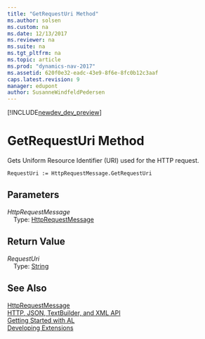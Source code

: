 ```yaml
---
title: "GetRequestUri Method"
ms.author: solsen
ms.custom: na
ms.date: 12/13/2017
ms.reviewer: na
ms.suite: na
ms.tgt_pltfrm: na
ms.topic: article
ms.prod: "dynamics-nav-2017"
ms.assetid: 620f0e32-eadc-43e9-8f6e-8fc0b12c3aaf
caps.latest.revision: 9
manager: edupont
author: SusanneWindfeldPedersen
---
```


[!INCLUDE[newdev_dev_preview](../includes/newdev_dev_preview.md)]

# GetRequestUri Method
Gets Uniform Resource Identifier (URI) used for the HTTP request.

```
RequestUri := HttpRequestMessage.GetRequestUri
```
## Parameters
*HttpRequestMessage*  
&emsp;Type: [HttpRequestMessage](httprequestmessage-class.md)

## Return Value
*RequestUri*  
&emsp;Type: [String](../datatypes/devenv-text-data-type.md)

## See Also
[HttpRequestMessage](httprequestmessage-class.md)  
[HTTP, JSON, TextBuilder, and XML API](../devenv-restapi-overview.md)  
[Getting Started with AL](../devenv-get-started.md)  
[Developing Extensions](../devenv-dev-overview.md)  